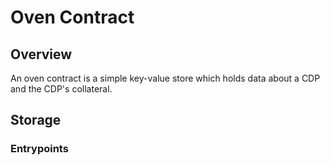 # Oven Contract

## Overview

An oven contract is a simple key-value store which holds data about a CDP and the CDP's collateral.

## Storage


### Entrypoints